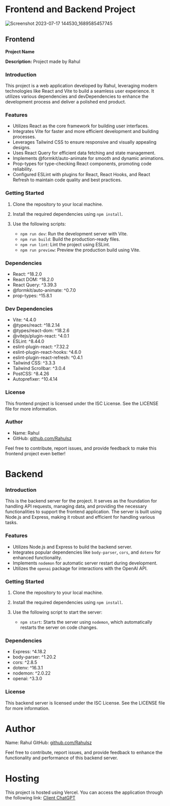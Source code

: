 # Frontend and Backend Project
![Screenshot 2023-07-17 144530_1689585457745](https://github.com/rahulsz/ChatGPT-2.0/assets/130664248/9c8cd5ed-9577-4499-81e5-29aab533bd58)


## Frontend

**Project Name**

**Description:** Project made by Rahul

### Introduction

This project is a web application developed by Rahul, leveraging modern technologies like React and Vite to build a seamless user experience. It utilizes various dependencies and devDependencies to enhance the development process and deliver a polished end product.

### Features

- Utilizes React as the core framework for building user interfaces.
- Integrates Vite for faster and more efficient development and building processes.
- Leverages Tailwind CSS to ensure responsive and visually appealing designs.
- Uses React Query for efficient data fetching and state management.
- Implements @formkit/auto-animate for smooth and dynamic animations.
- Prop-types for type-checking React components, promoting code reliability.
- Configured ESLint with plugins for React, React Hooks, and React Refresh to maintain code quality and best practices.

### Getting Started

1. Clone the repository to your local machine.
2. Install the required dependencies using `npm install`.
3. Use the following scripts:

   - `npm run dev`: Run the development server with Vite.
   - `npm run build`: Build the production-ready files.
   - `npm run lint`: Lint the project using ESLint.
   - `npm run preview`: Preview the production build using Vite.

### Dependencies

- React: ^18.2.0
- React DOM: ^18.2.0
- React Query: ^3.39.3
- @formkit/auto-animate: ^0.7.0
- prop-types: ^15.8.1

### Dev Dependencies

- Vite: ^4.4.0
- @types/react: ^18.2.14
- @types/react-dom: ^18.2.6
- @vitejs/plugin-react: ^4.0.1
- ESLint: ^8.44.0
- eslint-plugin-react: ^7.32.2
- eslint-plugin-react-hooks: ^4.6.0
- eslint-plugin-react-refresh: ^0.4.1
- Tailwind CSS: ^3.3.3
- Tailwind Scrollbar: ^3.0.4
- PostCSS: ^8.4.26
- Autoprefixer: ^10.4.14

### License

This frontend project is licensed under the ISC License. See the LICENSE file for more information.

### Author

- Name: Rahul
- GitHub: [github.com/Rahulsz](https://github.com/Rahulsz)

Feel free to contribute, report issues, and provide feedback to make this frontend project even better!

# Backend

### Introduction

This is the backend server for the project. It serves as the foundation for handling API requests, managing data, and providing the necessary functionalities to support the frontend application. The server is built using Node.js and Express, making it robust and efficient for handling various tasks.

### Features

- Utilizes Node.js and Express to build the backend server.
- Integrates popular dependencies like `body-parser`, `cors`, and `dotenv` for enhanced functionality.
- Implements `nodemon` for automatic server restart during development.
- Utilizes the `openai` package for interactions with the OpenAI API.

### Getting Started

1. Clone the repository to your local machine.
2. Install the required dependencies using `npm install`.
3. Use the following script to start the server:

   - `npm start`: Starts the server using `nodemon`, which automatically restarts the server on code changes.

### Dependencies

- Express: ^4.18.2
- body-parser: ^1.20.2
- cors: ^2.8.5
- dotenv: ^16.3.1
- nodemon: ^2.0.22
- openai: ^3.3.0

### License

This backend server is licensed under the ISC License. See the LICENSE file for more information.

# Author

Name: Rahul
GitHub: [github.com/Rahulsz](https://github.com/Rahulsz)

Feel free to contribute, report issues, and provide feedback to enhance the functionality and performance of this backend server.

# Hosting

This project is hosted using Vercel. You can access the application through the following link: [Client ChatGPT](https://client-chatgpt-mu.vercel.app/)
